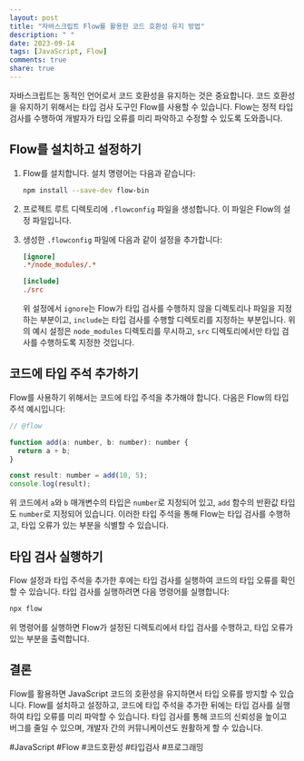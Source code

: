 ```yaml
---
layout: post
title: "자바스크립트 Flow를 활용한 코드 호환성 유지 방법"
description: " "
date: 2023-09-14
tags: [JavaScript, Flow]
comments: true
share: true
---
```


자바스크립트는 동적인 언어로서 코드 호환성을 유지하는 것은 중요합니다. 코드 호환성을 유지하기 위해서는 타입 검사 도구인 Flow를 사용할 수 있습니다. Flow는 정적 타입 검사를 수행하여 개발자가 타입 오류를 미리 파악하고 수정할 수 있도록 도와줍니다. 

## Flow를 설치하고 설정하기

1. Flow를 설치합니다. 설치 명령어는 다음과 같습니다:

   ```bash
   npm install --save-dev flow-bin
   ```

2. 프로젝트 루트 디렉토리에 `.flowconfig` 파일을 생성합니다. 이 파일은 Flow의 설정 파일입니다.

3. 생성한 `.flowconfig` 파일에 다음과 같이 설정을 추가합니다:

   ```ini
   [ignore]
   .*/node_modules/.*
   
   [include]
   ./src
   ```

   위 설정에서 `ignore`는 Flow가 타입 검사를 수행하지 않을 디렉토리나 파일을 지정하는 부분이고, `include`는 타입 검사를 수행할 디렉토리를 지정하는 부분입니다. 위의 예시 설정은 `node_modules` 디렉토리를 무시하고, `src` 디렉토리에서만 타입 검사를 수행하도록 지정한 것입니다.

## 코드에 타입 주석 추가하기

Flow를 사용하기 위해서는 코드에 타입 주석을 추가해야 합니다. 다음은 Flow의 타입 주석 예시입니다:

```javascript
// @flow

function add(a: number, b: number): number {
  return a + b;
}

const result: number = add(10, 5);
console.log(result);
```

위 코드에서 `a`와 `b` 매개변수의 타입은 `number`로 지정되어 있고, `add` 함수의 반환값 타입도 `number`로 지정되어 있습니다. 이러한 타입 주석을 통해 Flow는 타입 검사를 수행하고, 타입 오류가 있는 부분을 식별할 수 있습니다.

## 타입 검사 실행하기

Flow 설정과 타입 주석을 추가한 후에는 타입 검사를 실행하여 코드의 타입 오류를 확인할 수 있습니다. 타입 검사를 실행하려면 다음 명령어를 실행합니다:

```bash
npx flow
```

위 명령어를 실행하면 Flow가 설정된 디렉토리에서 타입 검사를 수행하고, 타입 오류가 있는 부분을 출력합니다.

## 결론

Flow를 활용하면 JavaScript 코드의 호환성을 유지하면서 타입 오류를 방지할 수 있습니다. Flow를 설치하고 설정하고, 코드에 타입 주석을 추가한 뒤에는 타입 검사를 실행하여 타입 오류를 미리 파악할 수 있습니다. 타입 검사를 통해 코드의 신뢰성을 높이고 버그를 줄일 수 있으며, 개발자 간의 커뮤니케이션도 원활하게 할 수 있습니다.

#JavaScript #Flow #코드호환성 #타입검사 #프로그래밍